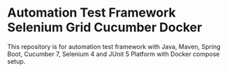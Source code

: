 # Automation Test Framework Selenium Grid Cucumber Docker

This repository is for automation test framework with Java, Maven, Spring Boot, Cucumber 7, Selenium 4 and JUnit 5 Platform with Docker compose setup.
